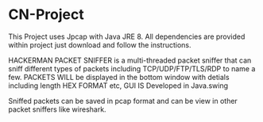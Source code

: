 # CN-Project
This Project uses Jpcap with Java JRE 8.
All dependencies are provided within project just download and follow the instructions.

HACKERMAN PACKET SNIFFER is a multi-threaded packet sniffer that can sniff different types of packets including TCP/UDP/FTP/TLS/RDP to name a few.
PACKETS WILL be displayed in the bottom window with detials including length HEX FORMAT etc,
GUI IS Developed in Java.swing

Sniffed packets can be saved in pcap format and can be view in other packet sniffers like wireshark.
